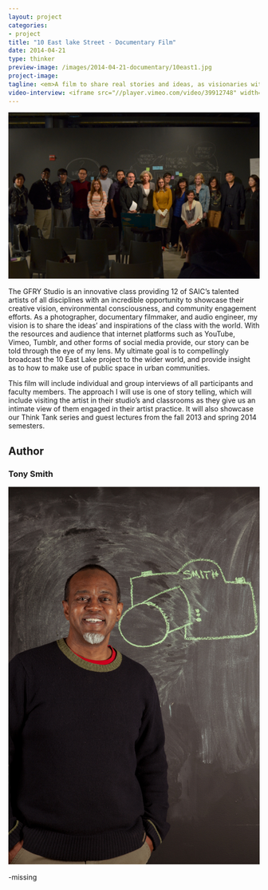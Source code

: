 ```yaml
---
layout: project
categories: 
- project
title: "10 East lake Street - Documentary Film"
date: 2014-04-21
type: thinker
preview-image: /images/2014-04-21-documentary/10east1.jpg
project-image:
tagline: <em>A film to share real stories and ideas, as visionaries with a keen interest in urban planning.</em>
video-interview: <iframe src="//player.vimeo.com/video/39912748" width="500" height="281" frameborder="0" webkitallowfullscreen mozallowfullscreen allowfullscreen></iframe> <p class="col-md-10 col-md-offset-3"><a href="http://vimeo.com/39912748">SAIC AGC GFRY Studio mock-up test</a> from <a href="http://vimeo.com/user10322039">David Evancho</a> on <a href="https://vimeo.com">Vimeo</a>.</p>
---
```



<p class="col-md-10 col-md-offset-1"><img class="img-responsive img-thumbnail" src="/images/2014-04-21-documentary/gfry-studio.jpg" alt="GFRY Studio"/></p>

<p class="col-md-8 col-md-offset-2"> The GFRY Studio is an innovative class providing 12 of SAIC’s talented artists of all disciplines with an incredible opportunity to showcase their creative vision, environmental consciousness, and community engagement efforts. As a photographer, documentary filmmaker, and audio engineer, my vision is to share the ideas’ and inspirations of the class with the world. With the resources and audience that internet platforms such as YouTube, Vimeo, Tumblr, and other forms of social media provide, our story can be told through the eye of my lens. My ultimate goal is to compellingly broadcast the 10 East Lake project to the wider world, and provide insight as to how to make use of public space in urban communities. </p>



<p class="col-md-8 col-md-offset-2"> This film will include individual and group interviews of all participants and faculty members. The approach I will use is one of story telling, which will include visiting the artist in their studio’s and classrooms as they give us an intimate view of them engaged in their artist practice. It will also showcase our Think Tank series and guest lectures from the fall 2013 and spring 2014 semesters. </p>


<h2 class="col-md-10 col-md-offset-2">Author</h2>
	
<h3 class="col-md-12 col-md-offset-2">Tony Smith</h3>

<p  class="col-md-2 pull-right"><img class="img-responsive img-rounded img-author" src="/images/2014-04-21-documentary/tony.jpg" alt="Tony"/></p>

<p class="col-md-7 col-md-offset-2">
-missing
</p>